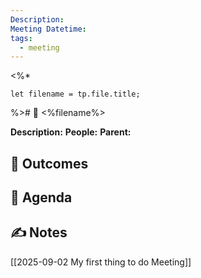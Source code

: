 ```yaml
---
Description:
Meeting Datetime:
tags:
  - meeting
---
```

<%* 

	let filename = tp.file.title;

%># 📆 <%filename%>

**Description:** 
**People:** 
**Parent:** 

## 🔮 Outcomes

## 📢 Agenda

## ✍ Notes
[[2025-09-02 My first thing to do Meeting]]